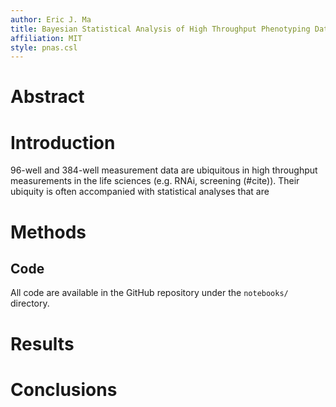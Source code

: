 ```yaml
---
author: Eric J. Ma
title: Bayesian Statistical Analysis of High Throughput Phenotyping Data
affiliation: MIT
style: pnas.csl
---
```


# Abstract


# Introduction

96-well and 384-well measurement data are ubiquitous in high throughput measurements in the life sciences (e.g. RNAi, screening (#cite)). Their ubiquity is often accompanied with statistical analyses that are  

# Methods

## Code

All code are available in the GitHub repository under the `notebooks/` directory.

# Results

# Conclusions
